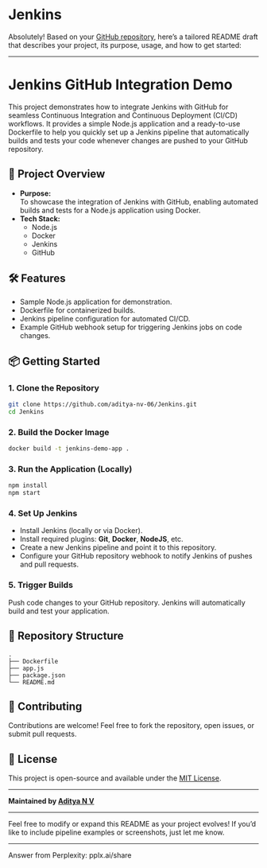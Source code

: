 # Jenkins

Absolutely! Based on your [GitHub repository](https://github.com/aditya-nv-06/Jenkins), here’s a tailored README draft that describes your project, its purpose, usage, and how to get started:

---

# Jenkins GitHub Integration Demo

This project demonstrates how to integrate Jenkins with GitHub for seamless Continuous Integration and Continuous Deployment (CI/CD) workflows. It provides a simple Node.js application and a ready-to-use Dockerfile to help you quickly set up a Jenkins pipeline that automatically builds and tests your code whenever changes are pushed to your GitHub repository.

## 🚀 Project Overview

- **Purpose:**  
  To showcase the integration of Jenkins with GitHub, enabling automated builds and tests for a Node.js application using Docker.
- **Tech Stack:**  
  - Node.js  
  - Docker  
  - Jenkins  
  - GitHub

## 🛠️ Features

- Sample Node.js application for demonstration.
- Dockerfile for containerized builds.
- Jenkins pipeline configuration for automated CI/CD.
- Example GitHub webhook setup for triggering Jenkins jobs on code changes.

## 📦 Getting Started

### 1. Clone the Repository

```bash
git clone https://github.com/aditya-nv-06/Jenkins.git
cd Jenkins
```

### 2. Build the Docker Image

```bash
docker build -t jenkins-demo-app .
```

### 3. Run the Application (Locally)

```bash
npm install
npm start
```

### 4. Set Up Jenkins

- Install Jenkins (locally or via Docker).
- Install required plugins: **Git**, **Docker**, **NodeJS**, etc.
- Create a new Jenkins pipeline and point it to this repository.
- Configure your GitHub repository webhook to notify Jenkins of pushes and pull requests.

### 5. Trigger Builds

Push code changes to your GitHub repository. Jenkins will automatically build and test your application.

## 📂 Repository Structure

```
.
├── Dockerfile
├── app.js
├── package.json
└── README.md
```

## 🤝 Contributing

Contributions are welcome! Feel free to fork the repository, open issues, or submit pull requests.

## 📄 License

This project is open-source and available under the [MIT License](LICENSE).

---

**Maintained by [Aditya N V](https://github.com/aditya-nv-06)**

---

Feel free to modify or expand this README as your project evolves! If you’d like to include pipeline examples or screenshots, just let me know.

---
Answer from Perplexity: pplx.ai/share
